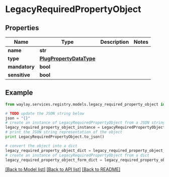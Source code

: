 # LegacyRequiredPropertyObject


## Properties

Name | Type | Description | Notes
------------ | ------------- | ------------- | -------------
**name** | **str** |  | 
**type** | [**PlugPropertyDataType**](PlugPropertyDataType.md) |  | 
**mandatory** | **bool** |  | 
**sensitive** | **bool** |  | 

## Example

```python
from waylay.services.registry.models.legacy_required_property_object import LegacyRequiredPropertyObject

# TODO update the JSON string below
json = "{}"
# create an instance of LegacyRequiredPropertyObject from a JSON string
legacy_required_property_object_instance = LegacyRequiredPropertyObject.from_json(json)
# print the JSON string representation of the object
print LegacyRequiredPropertyObject.to_json()

# convert the object into a dict
legacy_required_property_object_dict = legacy_required_property_object_instance.to_dict()
# create an instance of LegacyRequiredPropertyObject from a dict
legacy_required_property_object_form_dict = legacy_required_property_object.from_dict(legacy_required_property_object_dict)
```
[[Back to Model list]](../README.md#documentation-for-models) [[Back to API list]](../README.md#documentation-for-api-endpoints) [[Back to README]](../README.md)


